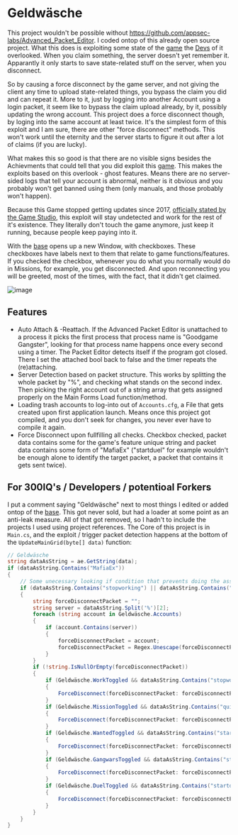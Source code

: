 # Geldwäsche
This project wouldn't be possible without https://github.com/appsec-labs/Advanced_Packet_Editor. I coded ontop of this already open source project. What this does is exploiting some state of the [game](https://gangster.goodgamestudios.com/) the [Devs](https://www.goodgamestudios.com/) of it overlooked. When you claim something, the server doesn't yet remember it. Apparantly it only starts to save state-related stuff on the server, when you disconnect.

So by causing a force disconnect by the game server, and not giving the client any time to upload state-related things, you bypass the claim you did and can repeat it. More to it, just by logging into another Account using a login packet, it seem like to bypass the claim upload already, by it, possibly updating the wrong account. This project does a force disconnect though, by loging into the same account at least twice. It's the simplest form of this exploit and I am sure, there are other "force disconnect" methods. This won't work until the eternity and the server starts to figure it out after a lot of claims (if you are lucky).

What makes this so good is that there are no visible signs besides the Achievments that could tell that you did exploit this [game](https://gangster.goodgamestudios.com/). This makes the exploits based on this overlook - ghost features. Means there are no server-sided logs that tell your account is abnormal, neither is it obvious and you probably won't get banned using them (only manuals, and those probably won't happen).

Because this Game stopped getting updates since 2017, [officially stated by the Game Studio](https://goodgamestudios.com/de/blog/warum-goodgame-gangster-shadow-kings-co-keine-updates-erhalten/2016/07/05/), this exploit will stay undetected and work for the rest of it's existence. They literally don't touch the game anymore, just keep it running, because people keep paying into it.

With the [base](https://github.com/appsec-labs/Advanced_Packet_Editor) opens up a new Window, with checkboxes. These checkboxes have labels next to them that relate to game functions/features. If you checked the checkbox, whenever you do what you normally would do in Missions, for example, you get disconnected. And upon reconnecting you will be greeted, most of the times, with the fact, that it didn't get claimed.

![image](https://user-images.githubusercontent.com/42414542/122101039-29bf4200-ce14-11eb-81ef-c76ddab2dd16.png)
## Features
- Auto Attach & -Reattach. If the Advanced Packet Editor is unattached to a process it picks the first process that process name is "Goodgame Gangster", looking for that process name happens once every second using a timer. The Packet Editor detects itself if the program got closed. There I set the attached bool back to false and the timer repeats the (re)attaching.
- Server Detection based on packet structure. This works by splitting the whole packet by "%", and checking what stands on the second index. Then picking the right account out of a string array that gets assigned properly on the Main Forms Load function/method.
- Loading trash accounts to log-into out of ``Accounts.cfg``, a File that gets created upon first application launch. Means once this project got compiled, and you don't seek for changes, you never ever have to compile it again.
- Force Disconnect upon fullfilling all checks. Checkbox checked, packet data contains some for the game's feature unique string and packet data contains some form of "MafiaEx" ("startduel" for example wouldn't be enough alone to identify the target packet, a packet that contains it gets sent twice).
## For 300IQ's / Developers / potentioal Forkers
I put a comment saying "Geldwäsche" next to most things I edited or added ontop of the [base](https://github.com/appsec-labs/Advanced_Packet_Editor). This got never sold, but had a loader at some point as an anti-leak measure. All of that got removed, so I hadn't to include the projects I used using project references. The Core of this project is in ``Main.cs``, and the exploit / trigger packet detection happens at the bottom of the ``UpdateMainGrid(byte[] data)`` function:
```csharp
// Geldwäsche
string dataAsString = ae.GetString(data);
if (dataAsString.Contains("MafiaEx"))
{
    // Some unecessary looking if condition that prevents doing the assigning and the loop everytime if it doesn't meet. Will get optimized anyways while compiling, if there is a better way.
    if (dataAsString.Contains("stopworking") || dataAsString.Contains("quitmission") || dataAsString.Contains("startwantedfight") || dataAsString.Contains("startgangwar") || dataAsString.Contains("startduel"))
    {
        string forceDisconnectPacket = "";
        string server = dataAsString.Split('%')[2];
        foreach (string account in Geldwäsche.Accounts)
        {
            if (account.Contains(server))
            {
                forceDisconnectPacket = account;
                forceDisconnectPacket = Regex.Unescape(forceDisconnectPacket); // Very important!
            }
        }
        if (!string.IsNullOrEmpty(forceDisconnectPacket))
        {
            if (Geldwäsche.WorkToggled && dataAsString.Contains("stopworking"))
            {
                ForceDisconnect(forceDisconnectPacket: forceDisconnectPacket);
            }
            if (Geldwäsche.MissionToggled && dataAsString.Contains("quitmission"))
            {
                ForceDisconnect(forceDisconnectPacket: forceDisconnectPacket);
            }
            if (Geldwäsche.WantedToggled && dataAsString.Contains("startwantedfight"))
            {
                ForceDisconnect(forceDisconnectPacket: forceDisconnectPacket);
            }
            if (Geldwäsche.GangwarsToggled && dataAsString.Contains("startgangwar"))
            {
                ForceDisconnect(forceDisconnectPacket: forceDisconnectPacket);
            }
            if (Geldwäsche.DuelToggled && dataAsString.Contains("startduel"))
            {
                ForceDisconnect(forceDisconnectPacket: forceDisconnectPacket);
            }
        }
    }
}
```
